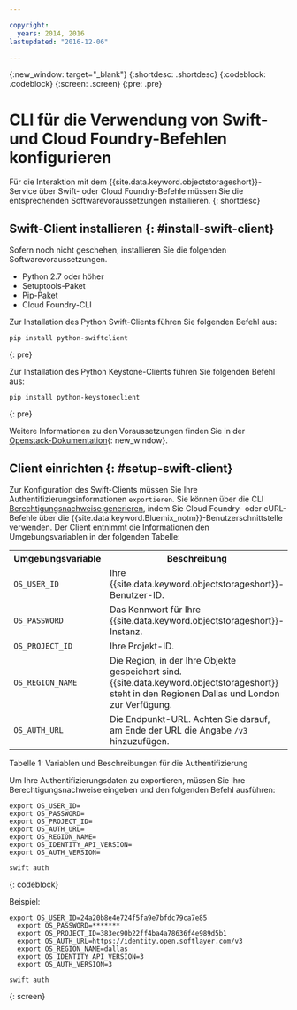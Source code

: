 ```yaml
---

copyright:
  years: 2014, 2016
lastupdated: "2016-12-06"

---
```


{:new_window: target="_blank"}
{:shortdesc: .shortdesc}
{:codeblock: .codeblock}
{:screen: .screen}
{:pre: .pre}

# CLI für die Verwendung von Swift- und Cloud Foundry-Befehlen konfigurieren

Für die Interaktion mit dem {{site.data.keyword.objectstorageshort}}-Service über Swift- oder Cloud Foundry-Befehle müssen Sie die entsprechenden Softwarevoraussetzungen installieren.
{: shortdesc}


## Swift-Client installieren {: #install-swift-client}

Sofern noch nicht geschehen, installieren Sie die folgenden Softwarevoraussetzungen. 
* Python 2.7 oder höher
* Setuptools-Paket
* Pip-Paket
* Cloud Foundry-CLI


Zur Installation des Python Swift-Clients führen Sie folgenden Befehl aus:
```
pip install python-swiftclient
```
{: pre}

Zur Installation des Python Keystone-Clients führen Sie folgenden Befehl aus:
```
pip install python-keystoneclient
```
{: pre}

Weitere Informationen zu den Voraussetzungen finden Sie in der [Openstack-Dokumentation](http://docs.openstack.org/user-guide/common/cli_install_openstack_command_line_clients.html#install-the-prerequisite-software){: new_window}.


## Client einrichten {: #setup-swift-client}

Zur Konfiguration des Swift-Clients müssen Sie Ihre Authentifizierungsinformationen `exportieren`. Sie können über die CLI [Berechtigungsnachweise generieren](/docs/services/ObjectStorage/os_credentials.html), indem Sie Cloud Foundry- oder cURL-Befehle über die {{site.data.keyword.Bluemix_notm}}-Benutzerschnittstelle verwenden. Der Client entnimmt die Informationen den Umgebungsvariablen in der folgenden Tabelle:


<table>
  <tr>
    <th> Umgebungsvariable </th>
    <th> Beschreibung </th>
  </tr>
  <tr>
    <td> <code>OS_USER_ID</code> </td>
    <td> Ihre {{site.data.keyword.objectstorageshort}}-Benutzer-ID. </td>
  </tr>
  <tr>
    <td> <code>OS_PASSWORD</code> </td>
    <td> Das Kennwort für Ihre {{site.data.keyword.objectstorageshort}}-Instanz. </td>
  </tr>
  <tr>
    <td> <code>OS_PROJECT_ID</code> </td>
    <td> Ihre Projekt-ID. </td>
  </tr>
  <tr>
    <td> <code>OS_REGION_NAME</code> </td>
    <td> Die Region, in der Ihre Objekte gespeichert sind. {{site.data.keyword.objectstorageshort}} steht in den Regionen Dallas und London zur Verfügung. </td>
  </tr>
  <tr>
    <td> <code>OS_AUTH_URL</code> </td>
    <td> Die Endpunkt-URL. Achten Sie darauf, am Ende der URL die Angabe <code>/v3</code> hinzuzufügen. </td>
  </tr>
</table>

Tabelle 1: Variablen und Beschreibungen für die Authentifizierung


Um Ihre Authentifizierungsdaten zu exportieren, müssen Sie Ihre Berechtigungsnachweise eingeben und den folgenden Befehl ausführen:
```
export OS_USER_ID=
export OS_PASSWORD=
export OS_PROJECT_ID=
export OS_AUTH_URL=
export OS_REGION_NAME=
export OS_IDENTITY_API_VERSION=
export OS_AUTH_VERSION=

swift auth
```
{: codeblock}


Beispiel:
```
export OS_USER_ID=24a20b8e4e724f5fa9e7bfdc79ca7e85
  export OS_PASSWORD=*******
  export OS_PROJECT_ID=383ec90b22ff4ba4a78636f4e989d5b1
  export OS_AUTH_URL=https://identity.open.softlayer.com/v3
  export OS_REGION_NAME=dallas
  export OS_IDENTITY_API_VERSION=3
  export OS_AUTH_VERSION=3

swift auth
```
{: screen}
